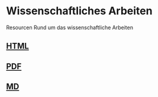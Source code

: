 # Wissenschaftliches Arbeiten
Resourcen Rund um das wissenschaftliche Arbeiten

## [HTML](https://gh.3n3a.ch/wissenschaftliches_arbeiten/assets/wa/Wissenschaftlich_Arbeiten.html)

## [PDF](https://gh.3n3a.ch/wissenschaftliches_arbeiten/assets/wa/Wissenschaftlich_Arbeiten.pdf)

## [MD](Wissenschaftlich_Arbeiten.md)
